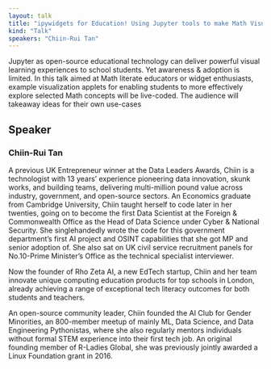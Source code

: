 ```yaml
---
layout: talk
title: "ipywidgets for Education! Using Jupyter tools to make Math Visualization applets for the classroom"
kind: "Talk"
speakers: "Chiin-Rui Tan"
---
```


Jupyter as open-source educational technology can deliver powerful visual learning experiences to school students. Yet awareness & adoption is limited. In this talk aimed at Math literate educators or widget enthusiasts, example visualization applets for enabling students to more effectively explore selected Math concepts will be live-coded. The audience will takeaway ideas for their own use-cases

## Speaker

### Chiin-Rui Tan

A previous UK Entrepreneur winner at the Data Leaders Awards, Chiin is a technologist with 13 years’ experience pioneering data innovation, skunk works, and building teams, delivering multi-million pound value across industry, government, and open-source sectors. An Economics graduate from Cambridge University, Chiin taught herself to code later in her twenties, going on to become the first Data Scientist at the Foreign & Commonwealth Office as the Head of Data Science under Cyber & National Security. She singlehandedly wrote the code for this government department’s first AI project and OSINT capabilities that she got MP and senior adoption of. She also sat on UK civil service recruitment panels for No.10-Prime Minister’s Office as the technical specialist interviewer.     

Now the founder of Rho Zeta AI, a new EdTech startup, Chiin and her team innovate unique computing education products for top schools in London, already achieving a range of exceptional tech literacy outcomes for both students and teachers.    

An open-source community leader, Chiin founded the AI Club for Gender Minorities, an 800-member meetup of mainly ML, Data Science, and Data Engineering Pythonistas, where she also regularly mentors individuals without formal STEM experience into their first tech job. An original founding member of R-Ladies Global, she was previously jointly awarded a Linux Foundation grant in 2016.
